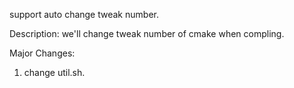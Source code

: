 support auto change tweak number.

Description:
we'll change tweak number of cmake when compling.

Major Changes:
1. change util.sh.



